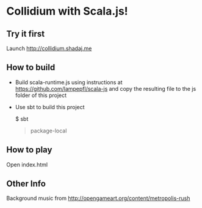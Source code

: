 Collidium with Scala.js!
========================

Try it first
------------
Launch http://collidium.shadaj.me

How to build
------------

* Build scala-runtime.js using instructions at https://github.com/lampepfl/scala-js and copy the resulting file to the js folder of this project

* Use sbt to build this project

    $ sbt 
    > package-local

How to play
-----------
Open index.html

Other Info
----------
Background music from http://opengameart.org/content/metropolis-rush